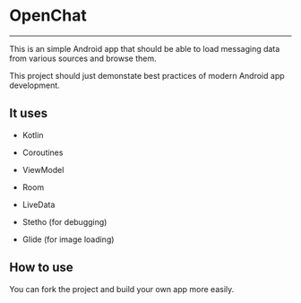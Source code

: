 # OpenChat

----------


This is an simple Android app that should be able to load messaging data from various sources and browse them.



This project should just demonstate best practices of modern Android app development.







## It uses

+ Kotlin

+ Coroutines

+ ViewModel

+ Room

+ LiveData

+ Stetho (for debugging)

+ Glide (for image loading)




## How to use

You can fork the project and build your own app more easily.